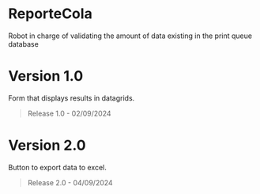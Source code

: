 # ReporteCola
Robot in charge of validating the amount of data existing in the print queue database

# Version 1.0
Form that displays results in datagrids.
> Release 1.0 - 02/09/2024

# Version 2.0
Button to export data to excel.
> Release 2.0 - 04/09/2024
